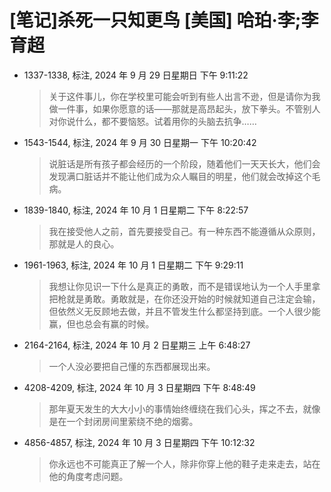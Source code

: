 # [笔记]杀死一只知更鸟 [美国] 哈珀·李;李育超


-   1337-1338, 标注, 2024 年 9 月 29 日星期日 下午 9:11:22

    > 关于这件事儿，你在学校里可能会听到有些人出言不逊，但是请你为我做一件事，如果你愿意的话——那就是高昂起头，放下拳头。不管别人对你说什么，都不要恼怒。试着用你的头脑去抗争……

-   1543-1544, 标注, 2024 年 9 月 30 日星期一 下午 10:20:42

    > 说脏话是所有孩子都会经历的一个阶段，随着他们一天天长大，他们会发现满口脏话并不能让他们成为众人瞩目的明星，他们就会改掉这个毛病。

-   1839-1840, 标注, 2024 年 10 月 1 日星期二 下午 8:22:57

    > 我在接受他人之前，首先要接受自己。有一种东西不能遵循从众原则，那就是人的良心。

-   1961-1963, 标注, 2024 年 10 月 1 日星期二 下午 9:29:11

    > 我想让你见识一下什么是真正的勇敢，而不是错误地认为一个人手里拿把枪就是勇敢。勇敢就是，在你还没开始的时候就知道自己注定会输，但依然义无反顾地去做，并且不管发生什么都坚持到底。一个人很少能赢，但也总会有赢的时候。

-   2164-2164, 标注, 2024 年 10 月 2 日星期三 上午 6:48:27

    > 一个人没必要把自己懂的东西都展现出来。

-   4208-4209, 标注, 2024 年 10 月 3 日星期四 下午 8:48:49

    > 那年夏天发生的大大小小的事情始终缠绕在我们心头，挥之不去，就像是在一个封闭房间里萦绕不绝的烟雾。

-   4856-4857, 标注, 2024 年 10 月 3 日星期四 下午 10:12:32

    > 你永远也不可能真正了解一个人，除非你穿上他的鞋子走来走去，站在他的角度考虑问题。


